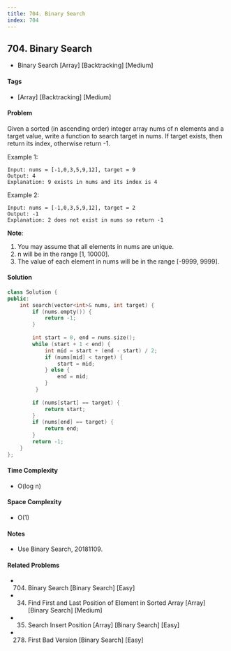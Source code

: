 ```yaml
---
title: 704. Binary Search
index: 704
---
```


## 704. Binary Search
- Binary Search [Array] [Backtracking] [Medium]

#### Tags
- [Array] [Backtracking] [Medium]

#### Problem
Given a sorted (in ascending order) integer array nums of n elements and a target value, write a function to search target in nums. If target exists, then return its index, otherwise return -1.

Example 1:

    Input: nums = [-1,0,3,5,9,12], target = 9
    Output: 4
    Explanation: 9 exists in nums and its index is 4

Example 2:

    Input: nums = [-1,0,3,5,9,12], target = 2
    Output: -1
    Explanation: 2 does not exist in nums so return -1

**Note**:

1. You may assume that all elements in nums are unique.
2. n will be in the range [1, 10000].
3. The value of each element in nums will be in the range [-9999, 9999].

#### Solution
``` C++
class Solution {
public:
    int search(vector<int>& nums, int target) {
        if (nums.empty()) {
            return -1;
        }
        
        int start = 0, end = nums.size();
        while (start + 1 < end) {
            int mid = start + (end - start) / 2;
            if (nums[mid] < target) {
                start = mid;
            } else {
                end = mid;
            }
         }
        
        if (nums[start] == target) {
            return start;
        }
        if (nums[end] == target) {
            return end;
        }
        return -1;
    }
};
```

#### Time Complexity
- O(log n)

#### Space Complexity
- O(1)

#### Notes
- Use Binary Search, 20181109.

#### Related Problems
- 704. Binary Search [Binary Search] [Easy]
- 34. Find First and Last Position of Element in Sorted Array [Array] [Binary Search] [Medium]
- 35. Search Insert Position [Array] [Binary Search] [Easy]
- 278. First Bad Version [Binary Search] [Easy]
